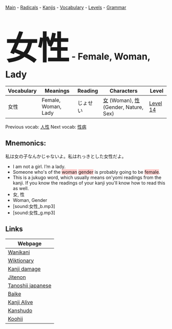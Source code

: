 <style> bigfont {font-size: 100px}</style>
[Main](../README.md) -
[Radicals](../radicals.md) -
[Kanjis](../kanjis.md) -
[Vocabulary](../vocabulary.md) -
[Levels](../levels.md) -
[Grammar](../grammar.md)
# <bigfont> 女性</bigfont> - Female, Woman, Lady 

| Vocabulary | Meanings | Reading | Characters | Level |
| --- | --- | --- | --- | --- |
| 女性 | Female, Woman, Lady | じょせい |  [女](../kanjis/女.md) (Woman), [性](../kanjis/性.md) (Gender, Nature, Sex) | [Level 14](../levels/wk_level14.md) |

Previous vocab: [人性](人性.md) Next vocab: [性病](性病.md) 

## Mnemonics:
私は女の子なんかじゃないよ。私はれっきとした女性だよ。
* I am not a girl. I’m a lady.
* Someone who's of the <span style="background-color:#ffcccb"> woman</span> <span style="background-color:#ffcccb"> gender</span> is probably going to be <span style="background-color:#ffcccb"> female</span>.
* This is a jukugo word, which usually means on'yomi readings from the kanji. If you know the readings of your kanji you'll know how to read this as well.
* 女, 性
* Woman, Gender
* [sound:女性_b.mp3]
* [sound:女性_g.mp3]


## Links 

| Webpage |
| --- |
| [Wanikani          ](https://www.wanikani.com/kanji/女性) |
| [Wiktionary        ](https://en.wiktionary.org/wiki/女性) |
| [Kanji damage      ](http://www.kanjidamage.com/kanji/search?utf8=✓&q=女性) |
| [Jitenon           ](https://jitenon.com/kanji/女性) |
| [Tanoshii japanese ](https://www.tanoshiijapanese.com/dictionary/kanji.cfm?k=女性) |
| [Baike             ](https://baike.baidu.com/item/女性) |
| [Kanji Alive       ](https://app.kanjialive.com/女性) |
| [Kanshudo          ](https://www.kanshudo.com/searchmn?q=女性) |
| [Koohii            ](https://kanji.koohii.com/study/kanji/女性) |
